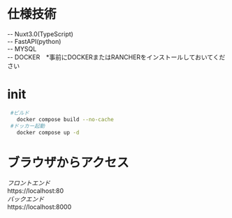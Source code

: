 # 仕様技術
 -- Nuxt3.0(TypeScript)  
 -- FastAPI(python)  
 -- MYSQL  
 -- DOCKER　*事前にDOCKERまたはRANCHERをインストールしておいてください  

# init
 ``` bash
  #ビルド
    docker compose build --no-cache
  #ドッカー起動
    docker compose up -d
 ```
  
# ブラウザからアクセス
 *フロントエンド*  
  https://localhost:80  
 *バックエンド*  
  https://localhost:8000  
